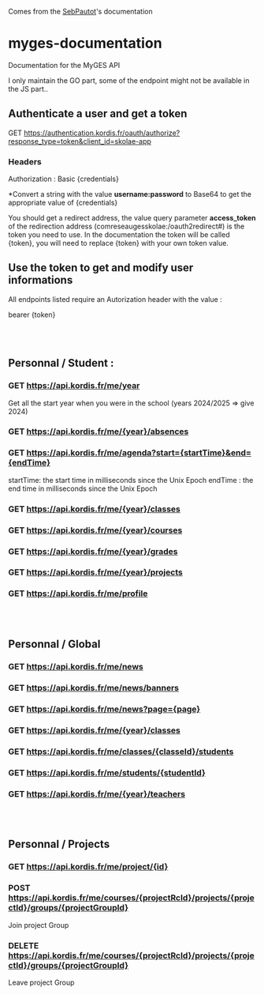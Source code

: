 Comes from the [SebPautot](https://github.com/SebPautot)'s documentation

# myges-documentation
Documentation for the MyGES API

I only maintain the GO part, some of the endpoint might not be available in the JS part..

## Authenticate a user and get a token
GET https://authentication.kordis.fr/oauth/authorize?response_type=token&client_id=skolae-app
### Headers
Authorization : Basic {credentials}

*Convert a string with the value <b>username:password</b> to Base64 to get the appropriate value of {credentials}

You should get a redirect address, the value query parameter <b>access_token</b> of the redirection address (comreseaugesskolae:/oauth2redirect#) is the token you need to use. In the documentation the token will be called {token}, you will need to replace {token} with your own token value.

## Use the token to get and modify user informations

All endpoints listed require an Autorization header with the value :

bearer {token}

<br><br>
## Personnal / Student :

### GET https://api.kordis.fr/me/year
Get all the start year when you were in the school (years 2024/2025 => give 2024)

### GET https://api.kordis.fr/me/{year}/absences

### GET https://api.kordis.fr/me/agenda?start={startTime}&end={endTime}
startTime: the start time in milliseconds since the Unix Epoch
endTime : the end time in milliseconds since the Unix Epoch

### GET https://api.kordis.fr/me/{year}/classes

### GET https://api.kordis.fr/me/{year}/courses

### GET https://api.kordis.fr/me/{year}/grades

### GET https://api.kordis.fr/me/{year}/projects

### GET https://api.kordis.fr/me/profile


<br><br>
## Personnal / Global

### GET https://api.kordis.fr/me/news

### GET https://api.kordis.fr/me/news/banners

### GET https://api.kordis.fr/me/news?page={page}

### GET https://api.kordis.fr/me/{year}/classes

### GET https://api.kordis.fr/me/classes/{classeId}/students

### GET https://api.kordis.fr/me/students/{studentId}

### GET https://api.kordis.fr/me/{year}/teachers


<br><br>
## Personnal / Projects

### GET https://api.kordis.fr/me/project/{id}


### POST https://api.kordis.fr/me/courses/{projectRcId}/projects/{projectId}/groups/{projectGroupId}
Join project Group
<br>

### DELETE https://api.kordis.fr/me/courses/{projectRcId}/projects/{projectId}/groups/{projectGroupId}
Leave project Group
<br>
